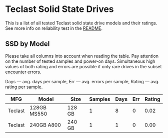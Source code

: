 Teclast Solid State Drives
==========================

This is a list of all tested Teclast solid state drive models and their ratings. See
more info on reliability test in the [README](https://github.com/linuxhw/SMART).

SSD by Model
------------

Please take all columns into account when reading the table. Pay attention on the
number of tested samples and power-on days. Simultaneous high values of both rating
and errors are possible if only rare drives in the subset encounter errors.

Days   — avg. days per sample,
Err    — avg. errors per sample,
Rating — avg. rating per sample.

| MFG       | Model              | Size   | Samples | Days  | Err   | Rating |
|-----------|--------------------|--------|---------|-------|-------|--------|
| Teclast   | 128GB MS550        | 128 GB | 1       | 8     | 0     | 0.02   |
| Teclast   | 240GB A800         | 240 GB | 1       | 1     | 0     | 0.00   |
